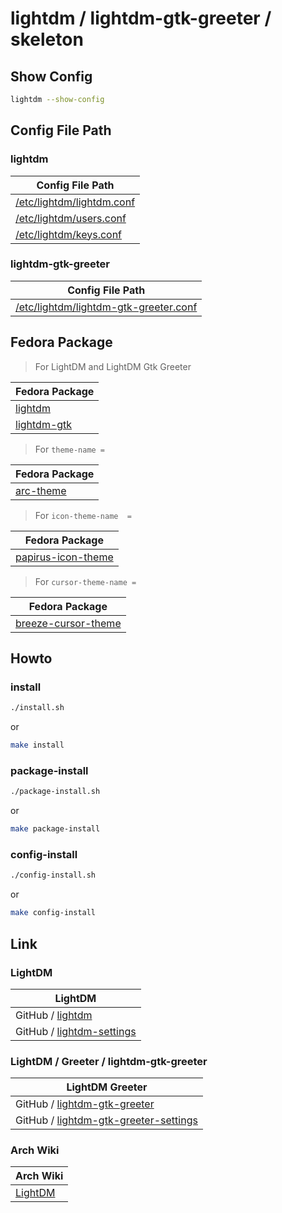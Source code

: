 
# lightdm / lightdm-gtk-greeter / skeleton



## Show Config

``` sh
lightdm --show-config
```




## Config File Path


### lightdm

| Config File Path |
| --- |
| [/etc/lightdm/lightdm.conf](./asset/overlay/etc/lightdm/lightdm.conf) |
| [/etc/lightdm/users.conf](./asset/overlay/etc/lightdm/users.conf) |
| [/etc/lightdm/keys.conf](./asset/overlay/etc/lightdm/keys.conf) |


### lightdm-gtk-greeter

| Config File Path |
| --- |
| [/etc/lightdm/lightdm-gtk-greeter.conf](./asset/overlay/etc/lightdm/lightdm-gtk-greeter.conf) |




## Fedora Package

> For LightDM and LightDM Gtk Greeter

| Fedora Package |
| --- |
| [lightdm](https://packages.fedoraproject.org/pkgs/lightdm/lightdm/) |
| [lightdm-gtk](https://packages.fedoraproject.org/pkgs/lightdm-gtk/lightdm-gtk/) |

> For `theme-name =`

| Fedora Package |
| --- |
| [arc-theme](https://packages.fedoraproject.org/pkgs/arc-theme/arc-theme/) |


> For `icon-theme-name  =`

| Fedora Package |
| --- |
| [papirus-icon-theme](https://packages.fedoraproject.org/pkgs/papirus-icon-theme/papirus-icon-theme/) |


> For `cursor-theme-name =`

| Fedora Package |
| --- |
| [breeze-cursor-theme](https://packages.fedoraproject.org/pkgs/plasma-breeze/breeze-cursor-theme/) |




## Howto


### install

``` sh
./install.sh
```

or

``` sh
make install
```


### package-install

``` sh
./package-install.sh
```

or

``` sh
make package-install
```


### config-install

``` sh
./config-install.sh
```

or

``` sh
make config-install
```




## Link


### LightDM

| LightDM |
| ------- |
| GitHub / [lightdm](https://github.com/canonical/lightdm) |
| GitHub / [lightdm-settings](https://github.com/linuxmint/lightdm-settings) |




### LightDM / Greeter / lightdm-gtk-greeter

| LightDM Greeter |
| --------------- |
| GitHub / [lightdm-gtk-greeter](https://github.com/Xubuntu/lightdm-gtk-greeter) |
| GitHub / [lightdm-gtk-greeter-settings](https://github.com/Xubuntu/lightdm-gtk-greeter-settings) |




### Arch Wiki

| Arch Wiki |
| --------- |
| [LightDM](https://wiki.archlinux.org/title/LightDM) |
